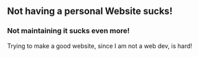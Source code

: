 ## Not having a personal Website sucks!

### Not maintaining it sucks even more!

Trying to make a good website, since I am not a web dev, is hard!